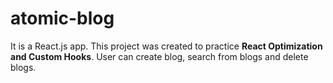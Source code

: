 # atomic-blog

It is a React.js app. This project was created to practice <b>React Optimization and Custom Hooks</b>. User can create blog, search from blogs and delete blogs.
